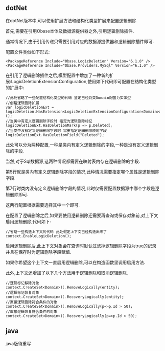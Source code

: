 
## dotNet

在dotNet版本中,可以使用扩展方法和结构化类型扩展来配置逻辑删除.

首先,需要在引用Obase本体及数据源提供器之外,引用逻辑删除插件.

通常情况下,由于引用传递只需要引用对应的数据源提供器和逻辑删除插件即可.

配置文件类似如下形式:

```
<PackageReference Include="Obase.LogicDeletion" Version="6.1.0" />
<PackageReference Include="Obase.Providers.MySql" Version="6.1.0" />
```

在引用了逻辑删除插件之后,模型配置中增加了一种新的扩展:LogicDeletionExtensionConfiguration<TEntity>,使用如下代码即可配置在结构化类型的扩展中:


```
//此处省略了一些配置结构化类型的代码 鉴定已经将类Domain配置为实体型
//创建逻辑删除扩展
var logicDeletionExt = logicDeletion.HasExtension<LogicDeletionExtensionConfiguration<Domain>>();
//当类中有定义逻辑删除字段时 指定为逻辑删除标记
logicDeletionExt.HasDeletionMark(p => p.Deleted);
//当类中没有定义逻辑删除字段时 需要指定逻辑删除映射字段
logicDeletionExt.HasDeletionField("Deleted");
```

此处可以分为两种配置,一种是类内有定义逻辑删除的字段,一种是没有定义逻辑删除的字段.

当然,对于Sql数据源,这两种情况都需要在映射表内存在逻辑删除的字段.

第5行就是类内有定义逻辑删除字段的情况,此种情况需要指定哪个属性是逻辑删除字段.

第7行时类内没有定义逻辑删除字段的情况,此时仅需要配置数据源中哪个字段是逻辑删除即可.

这两行配置根据需要选择其中一个即可.

在配置了逻辑删除之后,如果要使用逻辑删除还需要再查询或保存对象前,对上下文启用逻辑删除,代码如下:


```
//省略一些构造上下文的代码 此处假定上下文已经构造出来了
context.EnableLogicDeletion();
```

启用逻辑删除后,此上下文对象会在查询时默认过滤掉逻辑删除字段为true的记录并且在保存时为逻辑删除字段赋值.

如果你希望这个上下文一直启用逻辑删除,可以在构造函数里调用启用方法.

此外,上下文还增加了以下几个方法用于逻辑删除和取消逻辑删除.


```
//逻辑标记移除对象
context.CreateSet<Domain>().RemoveLogically(entity);
//逻辑标记恢复对象
context.CreateSet<Domain>().RecoveryLogically(entity);
//直接逻辑删除符合条件的对象
context.CreateSet<Domain>().RemoveLogically(p=>p.Id > 50);
//直接逻辑恢复符合条件的对象
context.CreateSet<Domain>().RecoveryLogically(p=>p.Id > 50);
```

## java

java版待重写